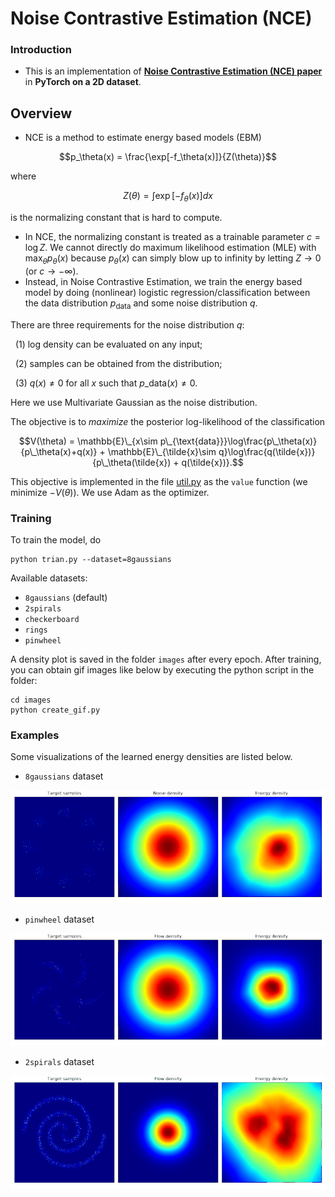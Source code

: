 # Noise Contrastive Estimation (NCE)

### Introduction

- This is an implementation of [**Noise Contrastive Estimation (NCE) paper**]( http://proceedings.mlr.press/v9/gutmann10a/gutmann10a.pdf ) in **PyTorch on a 2D dataset**. 

## Overview
- NCE is a method to estimate energy based models (EBM)

$$p_\theta(x) = \frac{\exp[-f_\theta(x)]}{Z(\theta)}$$

where

$$Z(\theta) = \int\exp[-f_\theta(x)]dx$$

is the normalizing constant that is hard to compute. 
- In NCE,  the normalizing constant is treated as a trainable parameter $c=\log Z$. We cannot directly do maximum likelihood estimation (MLE) with $\displaystyle\max_\theta p_\theta(x)$ because $p_\theta(x)$ can simply blow up to infinity by letting  $Z\to0$ (or $c\to -\infty$). 
- Instead, in Noise Contrastive Estimation, we train the energy based model by doing (nonlinear) logistic regression/classification between the data distribution $p_{\mathrm{data}}$ and some noise distribution $q$. 

There are three requirements for the noise distribution $q$:

&nbsp;&nbsp;(1) log density can be evaluated on any input;

&nbsp;&nbsp;(2) samples can be obtained from the distribution;

&nbsp;&nbsp;(3) $q(x)\neq0$ for all $x$ such that $p\_{\mathrm{data}}(x)\neq0$.

Here we use Multivariate Gaussian as the noise distribution. 

The objective is to _maximize_ the posterior log-likelihood of the classification

$$V(\theta) = \mathbb{E}\_{x\sim p\_{\text{data}}}\log\frac{p\_\theta(x)}{p\_\theta(x)+q(x)} + \mathbb{E}\_{\tilde{x}\sim q}\log\frac{q(\tilde{x})}{p\_\theta(\tilde{x}) + q(\tilde{x})}.$$

This objective is implemented in the file [util.py](util.py) as the `value` function (we minimize $-V(\theta)$). We use Adam as the optimizer.

### Training

To train the model, do

```shell
python trian.py --dataset=8gaussians 
```
Available datasets:
- `8gaussians` (default)
- `2spirals`
-  `checkerboard`
-  `rings`
-   `pinwheel`

A density plot is saved in the folder `images` after every epoch. After training, you can obtain gif images like below by executing the python script in the folder:

```shell
cd images
python create_gif.py
```


### Examples

Some visualizations of the learned energy densities are listed below.

- `8gaussians` dataset

![8gaussians](images/8gaussians.gif)

- `pinwheel` dataset

![pinwheel](images/pinwheel.gif)

- `2spirals` dataset

![2spirals](images/2spirals.gif)
